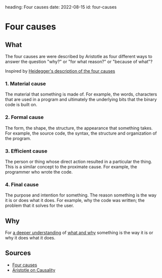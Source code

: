 heading: Four causes
date: 2022-08-15
id: four-causes

# Four causes

## What

The four causes are were described by Aristotle as four different ways to answer the question "why?" or "for what reason?" or "because of what"?

Inspired by [Heidegger's description of the four causes](https://en.wikipedia.org/wiki/Four_causes#Technology_(Heidegger's_four_causes)) 

### 1. Material cause

The material that something is made of. For example, the words, characters that are used in a program and ultimately the underlying bits that the binary code is built on.

### 2. Formal cause
The form, the shape, the structure, the appearance that something takes. For example, the source code, the syntax, the structure and organization of the program.

### 3. Efficient cause
The person or thing whose direct action resulted in a particular the thing. This is a similar concept to the proximate cause. For example, the programmer who wrote the code.

### 4. Final cause
The purpose and intention for something. The reason something is the way it is or does what it does. For example, why the code was written; the problem that it solves for the user.

## Why 
For [a deeper understanding](/two-levels-of-understanding) of [what and why](/what-and-why) something is the way it is or why it does what it does.

## Sources

- [Four causes](https://en.wikipedia.org/wiki/Four_causes)
- [Aristotle on Causality](https://plato.stanford.edu/entries/aristotle-causality/)
